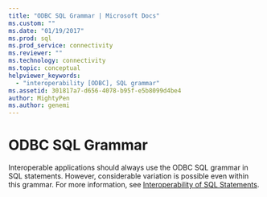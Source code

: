 ```yaml
---
title: "ODBC SQL Grammar | Microsoft Docs"
ms.custom: ""
ms.date: "01/19/2017"
ms.prod: sql
ms.prod_service: connectivity
ms.reviewer: ""
ms.technology: connectivity
ms.topic: conceptual
helpviewer_keywords: 
  - "interoperability [ODBC], SQL grammar"
ms.assetid: 301817a7-d656-4078-b95f-e5b8099d4be4
author: MightyPen
ms.author: genemi
---
```

# ODBC SQL Grammar
Interoperable applications should always use the ODBC SQL grammar in SQL statements. However, considerable variation is possible even within this grammar. For more information, see [Interoperability of SQL Statements](../../../odbc/reference/develop-app/interoperability-of-sql-statements.md).
